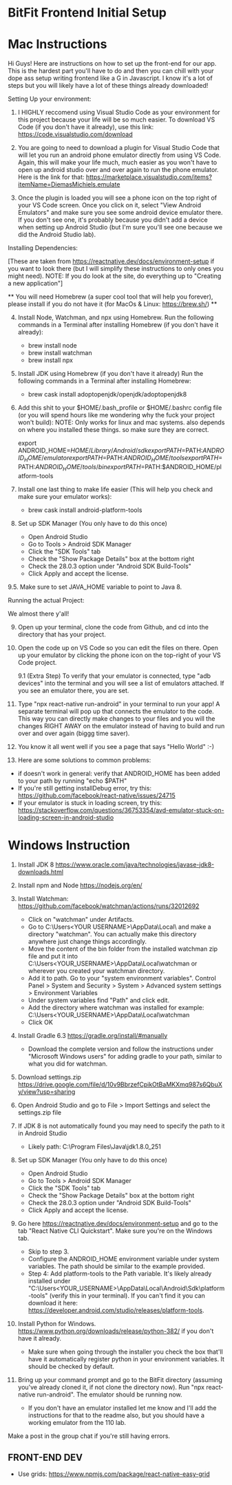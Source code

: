 # BitFit Frontend Initial Setup


# Mac Instructions

Hi Guys! Here are instructions on how to set up the front-end for our app. This is the hardest part you'll have to do and then
you can chill with your dope ass setup writing frontend like a G in Javascript. I know it's a lot of steps but you will
likely have a lot of these things already downloaded!

Setting Up your environment:

1. I HIGHLY reccomend using Visual Studio Code as your environment for this project because your life will be so much easier. 
To download VS Code (if you don't have it already), use this link: https://code.visualstudio.com/download

2. You are going to need to download a plugin for Visual Studio Code that will let you run an android phone emulator directly from 
using VS Code. Again, this will make your life much, much easier as you won't have to open up android studio over and over again to run
the phone emulator. Here is the link for that: https://marketplace.visualstudio.com/items?itemName=DiemasMichiels.emulate

3. Once the plugin is loaded you will see a phone icon on the top right of your VS Code screen. Once you click on it, select 
"View Android Emulators" and make sure you see some android device emulator there. If you don't see one, it's
probably because you didn't add a device when setting up Android Studio (but I'm sure you'll see one because we did the 
Android Studio lab). 


Installing Dependencies:

[These are taken from https://reactnative.dev/docs/environment-setup if you want to look there (but I will simplify these
instructions to only ones you might need). NOTE: If you do look at the site, do everything up to "Creating a new application"]

** You will need Homebrew (a super cool tool that will help you forever), please install if you do not 
have it (for MacOs & Linux: https://brew.sh/) ** 

4. Install Node, Watchman, and npx using Homebrew. Run the following commands in a Terminal after installing Homebrew (if you don't have 
it already):

      * brew install node
      * brew install watchman
      * brew install npx 
      
5. Install JDK using Homebrew (if you don't have it already)
   Run the following commands in a Terminal after installing Homebrew:

      * brew cask install adoptopenjdk/openjdk/adoptopenjdk8
      
6. Add this shit to your $HOME/.bash_profile or $HOME/.bashrc config file (or you will spend hours like me wondering why the
fuck your project won't build): NOTE: Only works for linux and mac systems. also depends on where you installed these things. so make sure they are correct.

     export ANDROID_HOME=$HOME/Library/Android/sdk
     export PATH=$PATH:$ANDROID_HOME/emulator
     export PATH=$PATH:$ANDROID_HOME/tools
     export PATH=$PATH:$ANDROID_HOME/tools/bin
     export PATH=$PATH:$ANDROID_HOME/platform-tools

7. Install one last thing to make life easier (This will help you check and make sure your emulator works):

    * brew cask install android-platform-tools
    
8. Set up SDK Manager (You only have to do this once)
    * Open Android Studio
    * Go to Tools > Android SDK Manager
    * Click the "SDK Tools" tab
    * Check the "Show Package Details" box at the bottom right
    * Check the 28.0.3 option under "Android SDK Build-Tools"
    * Click Apply and accept the license.
    
9.5. Make sure to set JAVA_HOME variable to point to Java 8.

Running the actual Project:

We almost there y'all! 

9. Open up your terminal, clone the code from Github, and cd into the directory that has your project.

10. Open the code up on VS Code so you can edit the files on there. Open up your emulator by clicking the 
phone icon on the top-right of your VS Code project.

    9.1 (Extra Step) To verify that your emulator is connected, type "adb devices" into the terminal and you will see a list of       emulators attached.
    If you see an emulator there, you are set.

11. Type "npx react-native run-android" in your terminal to run your app! A separate terminal will pop up that connects the emulator to the code. 
This way you can directly make changes to your files and you will the changes RIGHT AWAY on the emulator instead of having to build 
and run over and over again (biggg time saver). 

12. You know it all went well if you see a page that says "Hello World" :-)

13. Here are some solutions to common problems:
* if doesn't work in general: verify that ANDROID_HOME has been added to your path by running "echo $PATH"
* If you're still getting installDebug error, try this: https://github.com/facebook/react-native/issues/24715
* If your emulator is stuck in loading screen, try this: https://stackoverflow.com/questions/36753354/avd-emulator-stuck-on-loading-screen-in-android-studio

# Windows Instruction

1. Install JDK 8 https://www.oracle.com/java/technologies/javase-jdk8-downloads.html

2. Install npm and Node https://nodejs.org/en/

3. Install Watchman: https://github.com/facebook/watchman/actions/runs/32012692
     * Click on "watchman" under Artifacts.
     * Go to C:\Users\<YOUR USERNAME>\AppData\Local\ and make a directory "watchman". You can actually make this directory anywhere just change things accordingly.
     * Move the content of the bin folder from the installed watchman zip file and put it into C:\Users\<YOUR_USERNAME>\AppData\Local\watchman or wherever you created your watchman directory.
     * Add it to path. Go to your "system environment variables". Control Panel > System and Security > System > Advanced system settings > Environment Variables
     * Under system variables find "Path" and click edit.
     * Add the directory where watchman was installed for example: C:\Users\<YOUR_USERNAME>\AppData\Local\watchman
     * Click OK
     
4. Install Gradle 6.3 https://gradle.org/install/#manually
     * Download the complete version and follow the instructions under "Microsoft Windows users" for adding gradle to your path, similar to what you did for watchman.

5. Download settings.zip https://drive.google.com/file/d/10v9BbrzefCpikOtBaMKXmq987s6QbuXy/view?usp=sharing

6. Open Android Studio and go to File > Import Settings and select the settings.zip file

7. If JDK 8 is not automatically found you may need to specify the path to it in Android Studio
     * Likely path: C:\Program Files\Java\jdk1.8.0_251
     
8. Set up SDK Manager (You only have to do this once)
    * Open Android Studio
    * Go to Tools > Android SDK Manager
    * Click the "SDK Tools" tab
    * Check the "Show Package Details" box at the bottom right
    * Check the 28.0.3 option under "Android SDK Build-Tools"
    * Click Apply and accept the license.
    
9. Go here https://reactnative.dev/docs/environment-setup and go to the tab "React Native CLI Quickstart". Make sure you're on the Windows tab.
     * Skip to step 3.
     * Configure the ANDROID_HOME environment variable under system variables. The path should be similar to the example provided.
     * Step 4: Add platform-tools to the Path variable. It's likely already installed under "C:\Users\<YOUR_USERNAME>\AppData\Local\Android\Sdk\platform-tools" (verify this in your terminal). If you can't find it you can download it here: https://developer.android.com/studio/releases/platform-tools.

9. Install Python for Windows. https://www.python.org/downloads/release/python-382/ if you don't have it already.
     * Make sure when going through the installer you check the box that'll have it automatically register python in your environment variables. It should be checked by default.

10. Bring up your command prompt and go to the BitFit directory (assuming you've already cloned it, if not clone the directory now). Run "npx react-native run-android". The emulator should be running now.
     * If you don't have an emulator installed let me know and I'll add the instructions for that to the readme also, but you should have a working emulator from the 110 lab.
     
Make a post in the group chat if you're still having errors.



## FRONT-END DEV
* Use grids: https://www.npmjs.com/package/react-native-easy-grid